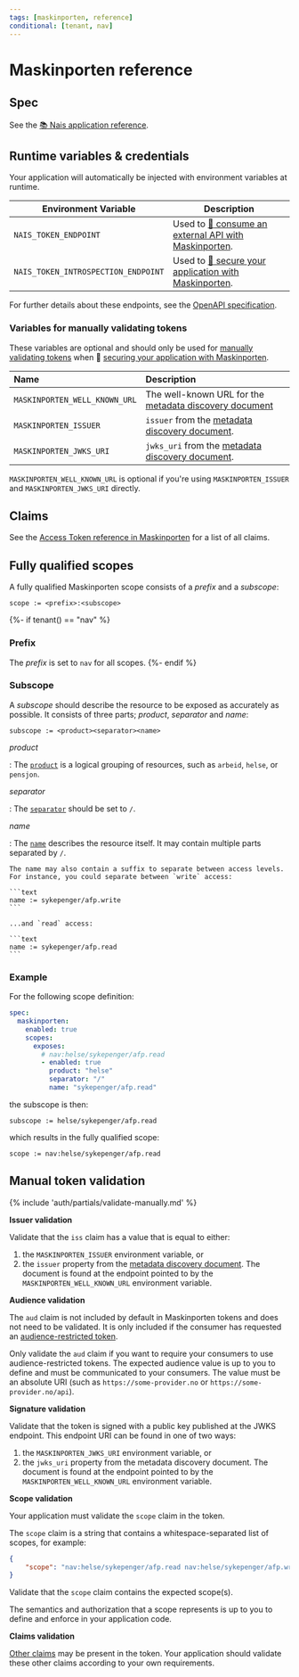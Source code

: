 ```yaml
---
tags: [maskinporten, reference]
conditional: [tenant, nav]
---
```


# Maskinporten reference

## Spec

See the [:books: Nais application reference](../../../workloads/application/reference/application-spec.md#maskinporten).

## Runtime variables & credentials

Your application will automatically be injected with environment variables at runtime.

| Environment Variable                | Description                                                                       |
|-------------------------------------|-----------------------------------------------------------------------------------|
| `NAIS_TOKEN_ENDPOINT`               | Used to [:dart: consume an external API with Maskinporten](../how-to/consume.md). |
| `NAIS_TOKEN_INTROSPECTION_ENDPOINT` | Used to [:dart: secure your application with Maskinporten](../how-to/secure.md).  |

For further details about these endpoints, see the [OpenAPI specification](../../reference/README.md#openapi-specification).

### Variables for manually validating tokens

These variables are optional and should only be used for [manually validating tokens](#manual-token-validation) when :dart: [securing your application with Maskinporten](../how-to/secure.md).

| Name                          | Description                                                                                                             |
|:------------------------------|:------------------------------------------------------------------------------------------------------------------------|
| `MASKINPORTEN_WELL_KNOWN_URL` | The well-known URL for the [metadata discovery document](../../explanations/README.md#well-known-url-metadata-document) |
| `MASKINPORTEN_ISSUER`         | `issuer` from the [metadata discovery document](../../explanations/README.md#issuer).                                   |
| `MASKINPORTEN_JWKS_URI`       | `jwks_uri` from the [metadata discovery document](../../explanations/README.md#jwks-endpoint-public-keys).              |

`MASKINPORTEN_WELL_KNOWN_URL` is optional if you're using `MASKINPORTEN_ISSUER` and `MASKINPORTEN_JWKS_URI` directly.

## Claims

See the [Access Token reference in Maskinporten](https://docs.digdir.no/docs/Maskinporten/maskinporten_protocol_token#the-access-token) for a list of all claims.

## Fully qualified scopes

A fully qualified Maskinporten scope consists of a _prefix_ and a _subscope_:

```text
scope := <prefix>:<subscope>
```

{%- if tenant() == "nav" %}
### Prefix

The _prefix_ is set to `nav` for all scopes.
{%- endif %}

### Subscope

A _subscope_ should describe the resource to be exposed as accurately as possible.
It consists of three parts; _product_, _separator_ and _name_:

```text
subscope := <product><separator><name>
```

_product_

:   The [`product`](../../../workloads/application/reference/application-spec.md#maskinportenscopesexposesproduct) is a logical grouping of resources, such as `arbeid`, `helse`, or `pensjon`.

_separator_

:   The [`separator`](../../../workloads/application/reference/application-spec.md#maskinportenscopesexposesseparator) should be set to `/`.

_name_

:   The [`name`](../../../workloads/application/reference/application-spec.md#maskinportenscopesexposesname) describes the resource itself.
It may contain multiple parts separated by `/`.

    The name may also contain a suffix to separate between access levels.
    For instance, you could separate between `write` access:

    ```text
    name := sykepenger/afp.write
    ```

    ...and `read` access:

    ```text
    name := sykepenger/afp.read
    ```

### Example

For the following scope definition:

```yaml title="nais.yaml" hl_lines="5-11"
spec:
  maskinporten:
    enabled: true
    scopes:
      exposes:
        # nav:helse/sykepenger/afp.read
        - enabled: true
          product: "helse"
          separator: "/"
          name: "sykepenger/afp.read"
```

the subscope is then:

```text
subscope := helse/sykepenger/afp.read
```

which results in the fully qualified scope:

```text
scope := nav:helse/sykepenger/afp.read
```

## Manual token validation

{% include 'auth/partials/validate-manually.md' %}

**Issuer validation**

Validate that the `iss` claim has a value that is equal to either:

1. the `MASKINPORTEN_ISSUER` environment variable, or
2. the `issuer` property from the [metadata discovery document](../../explanations/README.md#well-known-url-metadata-document).
   The document is found at the endpoint pointed to by the `MASKINPORTEN_WELL_KNOWN_URL` environment variable.

**Audience validation**

The `aud` claim is not included by default in Maskinporten tokens and does not need to be validated.
It is only included if the consumer has requested an [audience-restricted token](https://docs.digdir.no/maskinporten_func_audience_restricted_tokens.html).

Only validate the `aud` claim if you want to require your consumers to use audience-restricted tokens.
The expected audience value is up to you to define and must be communicated to your consumers.
The value must be an absolute URI (such as `https://some-provider.no` or `https://some-provider.no/api`).

**Signature validation**

Validate that the token is signed with a public key published at the JWKS endpoint.
This endpoint URI can be found in one of two ways:

1. the `MASKINPORTEN_JWKS_URI` environment variable, or
2. the `jwks_uri` property from the metadata discovery document.
   The document is found at the endpoint pointed to by the `MASKINPORTEN_WELL_KNOWN_URL` environment variable.

**Scope validation**

Your application must validate the `scope` claim in the token.

The `scope` claim is a string that contains a whitespace-separated list of scopes, for example:

```json
{
    "scope": "nav:helse/sykepenger/afp.read nav:helse/sykepenger/afp.write"
}
```

Validate that the `scope` claim contains the expected scope(s).

The semantics and authorization that a scope represents is up to you to define and enforce in your application code.

**Claims validation**

[Other claims](#claims) may be present in the token.
Your application should validate these other claims according to your own requirements.
